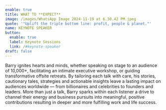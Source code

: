 ```yaml
---
enable: true
title: WHAT TO **EXPECT**
image: /images/WhatsApp Image 2024-11-19 at 6.30.42 PM.jpeg
quote: '"Uplift the triple bottom line: profit, people & planet."'
name: KEYNOTE SPEAKER
button:
  enable: true
  label: Keynote Sessions
  link: /#keynote-speaker
draft: false
---
```

Barry ignites hearts and minds, whether speaking on stage to an audience of
10,000+, facilitating an intimate executive workshop, or guiding
transformative offsite retreats. By tailoring each talk with care, his
stories, cautionary tales, strategies and actionable insights leave a
lasting impact on audiences worldwide — from billionaires and celebrities to
founders and leaders. More than just a talk, Barry sparks within each
listener a drive to channel their energy and business pursuits into
meaningful, positive contributions resulting in deeper and more fulfilling
work and life success.
